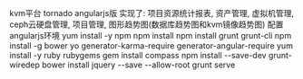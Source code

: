 kvm平台 tornado angularjs版 实现了:
项目资源统计报表,
资产管理, 虚拟机管理,
ceph云硬盘管理,
项目管理,
图形趋势图(数据库趋势图和kvm镜像趋势图)
配置angularjs环境
yum install -y npm
npm install
npm install grunt grunt-cli
npm install -g bower yo generator-karma-require generator-angular-require
yum install -y ruby rubygems
gem install compass
npm install --save-dev grunt-wiredep
bower install jquery --save --allow-root
grunt serve

